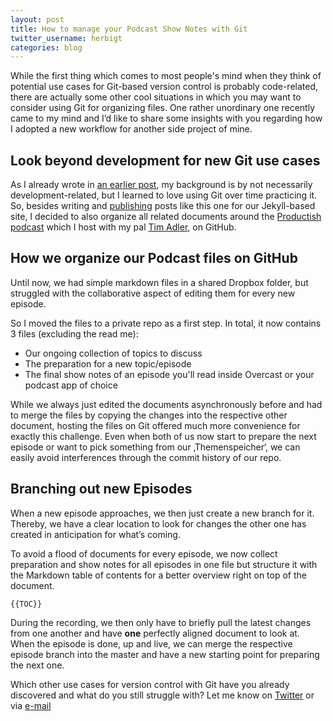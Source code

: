 ```yaml
---
layout: post
title: How to manage your Podcast Show Notes with Git
twitter_username: herbigt
categories: blog
---
```


While the first thing which comes to most people's mind when they think of potential use cases for Git-based version control is probably code-related, there are actually some other cool situations in which you may want to consider using Git for organizing files.
One rather unordinary one recently came to my mind and I’d like to share some insights with you regarding how I adopted a new workflow for another side project of mine.

## Look beyond development for new Git use cases
As I already wrote in [an earlier post][1], my background is by not necessarily development-related, but I learned to love using Git over time practicing it. 
So, besides writing and [publishing][2] posts like this one for our Jekyll-based site, I decided to also organize all related documents around the [Productish podcast][4] which I host with my pal [Tim Adler][3], on GitHub.

## How we organize our Podcast files on GitHub 
Until now, we had simple markdown files in a shared Dropbox folder, but struggled with the collaborative aspect of editing them for every new episode. 

So I moved the files to a private repo as a first step. In total, it now contains 3 files (excluding the read me):
- Our ongoing collection of topics to discuss
- The preparation for a new topic/episode
- The final show notes of an episode you'll read inside Overcast or your podcast  app of choice

While we always just edited the documents asynchronously before and had to merge the files by copying the changes into the respective other document, hosting the files on Git offered much more convenience for exactly this challenge.
Even when both of us now start to prepare the next episode or want to pick something from our ‚Themenspeicher‘, we can easily avoid interferences through the commit history of our repo.

## Branching out new Episodes
When a new episode approaches, we then just create a new branch for it. Thereby, we have a clear location to look for changes the other one has created in anticipation for what’s coming.  

To avoid a flood of documents for every episode, we now collect preparation and show notes for all episodes in one file but structure it with the Markdown table of contents for a better overview right on top of the document.

	{{TOC}}

During the recording, we then only have to briefly pull the latest changes from one another and have **one** perfectly aligned document to look at.
When the episode is done, up and live, we can merge the respective episode branch into the master and have a new starting point for preparing the next one.

Which other use cases for version control with Git have you already discovered and what do you still struggle with? Let me know on [Twitter][5] or via [e-mail][6]

[1]:	http://git2go.com/blog/2016/03/13/Confessions-of-a-Git-Novice.html
[2]:	https://itunes.apple.com/us/app/git2go-git-client-you-always/id963577401?mt=8
[3]:	http://toadle.me
[4]:	http://productish.com
[5]:	http://twitter.com/herbigt
[6]:	mailto:tmhrbg@gmail.com